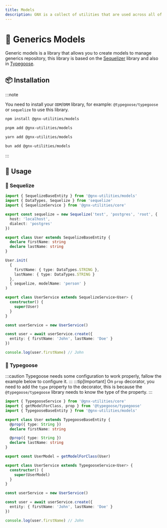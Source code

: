 ```yaml
---
title: Models
description: GNX is a collect of utilities that are used across all of our projects. It is a collection of utilities that we have found useful in our projects and we hope you will find them useful in yours. We have tried to make them as generic as possible so that they can be used in any project.
---
```


# 📝 Generics Models

Generic models is a library that allows you to create models to manage generics repository, this library is based on the [Sequelizer](https://sequelize.org/) library and also in [Typegoose](https://typegoose.github.io/typegoose/).

## 📦 Installation

:::note

You need to install your `ODM`/`ORM` library, for example: `@typegoose/typegoose` or `sequelize` to use this library.

```sh
npm install @gnx-utilities/models
```

```sh
pnpm add @gnx-utilities/models
```

```sh
yarn add @gnx-utilities/models
```

```sh
bun add @gnx-utilities/models
```

:::

## 📖 Usage

### 🔷 Sequelize

```typescript
import { SequelizeBaseEntity } from '@gnx-utilities/models'
import { DataTypes, Sequelize } from 'sequelize'
import { SequelizeService } from '@gnx-utilities/core'

export const sequelize = new Sequelize('test', 'postgres', 'root', {
  host: 'localhost',
  dialect: 'postgres'
})

export class User extends SequelizeBaseEntity {
  declare firstName: string
  declare lastName: string
}

User.init(
  {
    firstName: { type: DataTypes.STRING },
    lastName: { type: DataTypes.STRING }
  },
  { sequelize, modelName: 'person' }
)

export class UserService extends SequelizeService<User> {
  constructor() {
    super(User)
  }
}

const userService = new UserService()

const user = await userService.create({
  entity: { firstName: 'John', lastName: 'Doe' }
})

console.log(user.firstName) // John
```

### 🍃 Typegoose

:::caution
Typegoose needs some configuration to work properly, fallow the example below to configure it.
:::
:::tip[Important]
On `prop` decorator, you need to add the `type` property to the decorator, this is because the `@typegoose/typegoose` library needs to know the type of the property.
:::

```typescript
import { TypegooseService } from '@gnx-utilities/core'
import { getModelForClass, prop } from '@typegoose/typegoose'
import { TypegooseBaseEntity } from '@gnx-utilities/models'

export class User extends TypegooseBaseEntity {
  @prop({ type: String })
  declare firstName: string

  @prop({ type: String })
  declare lastName: string
}

export const UserModel = getModelForClass(User)

export class UserService extends TypegooseService<User> {
  constructor() {
    super(UserModel)
  }
}

const userService = new UserService()

const user = await userService.create({
  entity: { firstName: 'John', lastName: 'Doe' }
})

console.log(user.firstName) // John
```
